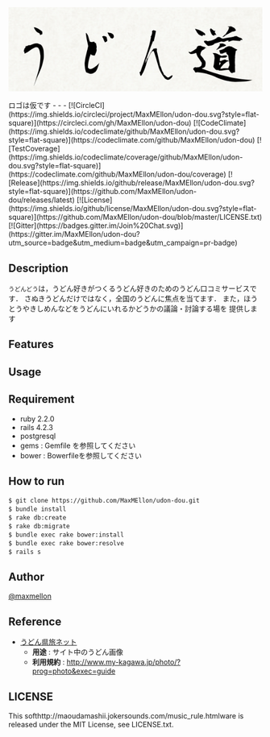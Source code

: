<p align="center">
  <img src="./public/logo.png">
</p>
ロゴは仮です
- - -
[![CircleCI](https://img.shields.io/circleci/project/MaxMEllon/udon-dou.svg?style=flat-square)](https://circleci.com/gh/MaxMEllon/udon-dou)
[![CodeClimate](https://img.shields.io/codeclimate/github/MaxMEllon/udon-dou.svg?style=flat-square)](https://codeclimate.com/github/MaxMEllon/udon-dou)
[![TestCoverage](https://img.shields.io/codeclimate/coverage/github/MaxMEllon/udon-dou.svg?style=flat-square)](https://codeclimate.com/github/MaxMEllon/udon-dou/coverage)
[![Release](https://img.shields.io/github/release/MaxMEllon/udon-dou.svg?style=flat-square)](https://github.com/MaxMEllon/udon-dou/releases/latest)
[![License](https://img.shields.io/github/license/MaxMEllon/udon-dou.svg?style=flat-square)](https://github.com/MaxMEllon/udon-dou/blob/master/LICENSE.txt)
[![Gitter](https://badges.gitter.im/Join%20Chat.svg)](https://gitter.im/MaxMEllon/udon-dou?utm_source=badge&utm_medium=badge&utm_campaign=pr-badge)

## Description

`うどんどう`は，うどん好きがつくるうどん好きのためのうどん口コミサービスです．
さぬきうどんだけではなく，全国のうどんに焦点を当てます．
また，ほうとうやきしめんなどをうどんにいれるかどうかの議論・討論する場を
提供します

## Features

## Usage

## Requirement

- ruby  2.2.0
- rails 4.2.3
- postgresql
- gems  : Gemfile を参照してください
- bower : Bowerfileを参照してください

## How to run

```sh
$ git clone https://github.com/MaxMEllon/udon-dou.git
$ bundle install
$ rake db:create
$ rake db:migrate
$ bundle exec rake bower:install
$ bundle exec rake bower:resolve
$ rails s
```

## Author

[@maxmellon](https://github.com/MaxMEllon)

## Reference

- [うどん県旅ネット](http://www.my-kagawa.jp/photo/?prog=photo&exec=guide)
  - **用途** : サイト中のうどん画像
  - **利用規約** : http://www.my-kagawa.jp/photo/?prog=photo&exec=guide

## LICENSE

This softhttp://maoudamashii.jokersounds.com/music_rule.htmlware is released under the MIT License, see LICENSE.txt.

